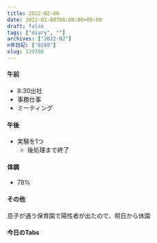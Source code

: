 ```yaml
---
title: 2022-02-08
date: 2022-02-08T00:00:00+09:00
draft: false
tags: ["diary", ""]
archives: ["2022-02"]
n年日記: ["0208"]
slug: 129700
---
```

#### 午前
- 8:30出社
- 事務仕事
- ミーティング
#### 午後
- 実験を1つ
  - 後処理まで終了
#### 体調
- 78%
#### その他
息子が通う保育園で陽性者が出たので、明日から休園
#### 今日のTabs